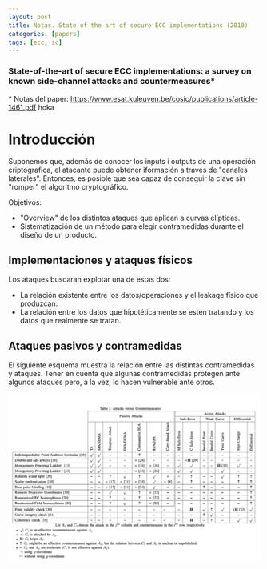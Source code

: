 ```yaml
---
layout: post
title: Notas. State of the art of secure ECC implementations (2010)
categories: [papers]
tags: [ecc, sc]
---
```


### State-of-the-art of secure ECC implementations: a survey on known side-channel attacks and countermeasures*
\* Notas del paper:  https://www.esat.kuleuven.be/cosic/publications/article-1461.pdf
hoka
# Introducción
Suponemos que, además de conocer los inputs i outputs de una operación criptografica, el atacante puede obtener iformación a través de "canales laterales". Entonces, es posible que sea capaz de conseguir la clave sin "romper" el algoritmo cryptográfico.

Objetivos: 
- "Overview" de los distintos ataques que aplican a curvas elípticas.
- Sistematización de un método para elegir contramedidas durante el diseño de un producto.

## Implementaciones y ataques físicos
Los ataques buscaran explotar una de estas dos:
- La relación existente entre los datos/operaciones y el leakage físico que produzcan.
- La relación entre los datos que hipotéticamente se esten tratando y los datos que realmente se tratan.

##  Ataques pasivos y contramedidas

El siguiente esquema muestra la relación entre las distintas contramedidas y ataques. Tener en cuenta que algunas contramedidas protegen ante algunos ataques pero, a la vez, lo hacen vulnerable ante otros.

![](/assets/contramedidasECC.png)
